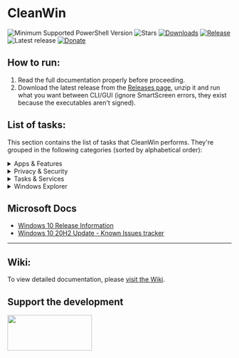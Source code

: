 # CleanWin

![Minimum Supported PowerShell Version](https://img.shields.io/badge/PowerShell-5.1-brightgreen.svg?style=flat-square)
![Stars](https://img.shields.io/github/stars/pratyakshm/CleanWin?style=flat-square)
[![Downloads](https://img.shields.io/github/downloads/pratyakshm/CleanWin/total?color=brightgreen&logoColor=brightgreen&style=flat-square)](https://github.com/pratyakshm/CleanWin/releases)
[![Release](https://img.shields.io/github/v/release/pratyakshm/cleanwin?style=flat-square)](https://github.com/pratyakshm/CleanWin/releases/tag/v0.3.3)
![Latest release](https://img.shields.io/github/release-date/pratyakshm/CleanWin?style=flat-square)
[![Donate](https://img.shields.io/badge/Donate-PayPal-important?style=flat-square)](https://paypal.me/pratyakshm)

## How to run:
1. Read the full documentation properly before proceeding. 
2. Download the latest release from the [Releases page](https://github.com/pratyakshm/CleanWin/releases), unzip it and run what you want between CLI/GUI (ignore SmartScreen errors, they exist because the executables aren't signed).
## List of tasks:
This section contains the list of tasks that CleanWin performs. They're grouped in the following categories (sorted by alphabetical order):
<details>
<summary>Apps & Features</summary>
Uninstall all bloat apps:   
  <br>3D Viewer   
  <br>Alarms & Clock
  <br>Cortana  
  <br>Camera
  <br>Feedback Hub 
  <br>Films & TV  
  <br>Get Help      
  <br>Get started  
  <br>Groove Music 
  <br>Mail and Calendar  
  <br>Messaging  
  <br>Maps  
  <br>Microsoft News  
  <br>Microsoft Solitaire Collection  
  <br>Mixed Reality Portal
  <br>Network Speed Test
  <br>OneConnect  
  <br>OneNote  
  <br>Office
  <br>Office Lens
  <br>Paint 3D  
  <br>Print 3D
  <br>People  
  <br>Sway
  <br>Snip & Sketch
  <br>Sticky Notes  
  <br>Skype
  <br>Voice Recorder
  <br>Whiteboard
  <br>Weather
  <br>Xbox
  <br>Xbox Game bar
  <br>Your Phone
  <br><br>Install features:
  <br>Install WSL
  <br><br>Uninstall bloat features:
  <br>Uninstall Math Recognizer 
  <br>Uninstall Windows Hello Face
  <br>Uninstall Work Folders
</details>

<details>
 <summary>Privacy & Security</summary>
 Disable data collection:
  <br>Disable Feedback
  <br>Disable Maps updates
  <br>Disable Advertising ID 
  <br>Disable Location tracking 
  <br>Disable background apps
  <br>Disable access to language list
  <br><br>Turn off telemetry
</details>

<details>
 <summary>Tasks & Services</summary>
  Disable the following unnecessary services:
  <br>Turn off Windows Update delivery via P2P and LAN
  <br>Turn off AutoPlay
  <br>Turn off Autorun
  <br>Set BIOS time to UTC
  <br><br>Disable automatic Windows Updates
  <br><br>Disable the following unnecessary tasks:
  <br>Turn off Consolidator
  <br>Turn off DmClient
  <br>Turn off DmClientOnScenarioDownload
  <br>Turn off Disk Diagnostics Data Collector
  <br>Turn off Disk Defragmentation (optional)
  <br>Turn off Feedback Notifications task
  <br>Turn off Microsoft Compatibility Appraiser
  <br>Turn off ProgramDataUpdater
  <br>Turn off QueueReporting
  <br>Turn off UsbCeip
</details>

<details>
 <summary>Windows Explorer</summary>
 One click Cleanup Explorer
   <br>Hide 3D Objects tabs from This PC and Quick Access
  <br>Hide task view icon from taskbar
  <br>Hide Cortana icon from taskbar
  <br>Hide Meet now button from tray 
  <br>Hide search bar from taskbar
  <br>Set This PC as default view
   <br>Show seconds in taskbar clock
  <br>Show verbose status
  <br>Turn off sticky keys prompt
   <br>Turn off blur in lock screen
  <br>Use Print Screen key to open Snip & Sketch overlay
</details>

## Microsoft Docs
- [Windows 10 Release Information](https://docs.microsoft.com/en-us/windows/release-information/)
- [Windows 10 20H2 Update - Known Issues tracker](https://docs.microsoft.com/en-us/windows/release-information/status-windows-10-20h2)

-------------------------------------------------------------

## Wiki:
To view detailed documentation, please [visit the Wiki](https://github.com/pratyakshm/CleanWin/wiki).

## Support the development
[<img src="https://raw.githubusercontent.com/stefan-niedermann/paypal-donate-button/master/paypal-donate-button.png" width="190" height="80">](http://bit.ly/paypalpratyakshm)
